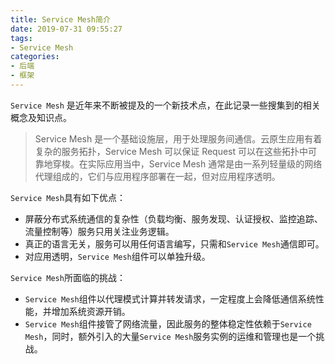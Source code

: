 ```yaml
---
title: Service Mesh简介
date: 2019-07-31 09:55:27
tags:
- Service Mesh
categories:
- 后端
- 框架
---
```



`Service Mesh` 是近年来不断被提及的一个新技术点，在此记录一些搜集到的相关概念及知识点。

<!----more ----->

> Service Mesh 是一个基础设施层，用于处理服务间通信。云原生应用有着复杂的服务拓扑，Service Mesh 可以保证 Request 可以在这些拓扑中可靠地穿梭。在实际应用当中，Service Mesh 通常是由一系列轻量级的网络代理组成的，它们与应用程序部署在一起，但对应用程序透明。

`Service Mesh`具有如下优点：
- 屏蔽分布式系统通信的复杂性（负载均衡、服务发现、认证授权、监控追踪、流量控制等）服务只用关注业务逻辑。
- 真正的语言无关，服务可以用任何语言编写，只需和`Service Mesh`通信即可。
- 对应用透明，`Service Mesh`组件可以单独升级。

`Service Mesh`所面临的挑战：
- `Service Mesh`组件以代理模式计算并转发请求，一定程度上会降低通信系统性能，并增加系统资源开销。
- `Service Mesh`组件接管了网络流量，因此服务的整体稳定性依赖于`Service Mesh`，同时，额外引入的大量`Service Mesh`服务实例的运维和管理也是一个挑战。